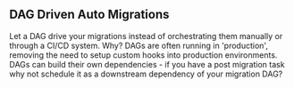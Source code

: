 ## DAG Driven Auto Migrations

Let a DAG drive your migrations instead of orchestrating them manually or through a CI/CD system. Why?
DAGs are often running in 'production', removing the need to setup custom hooks into production
environments. DAGs can build their own dependencies - if you have a post migration task why not
schedule it as a downstream dependency of your migration DAG?
